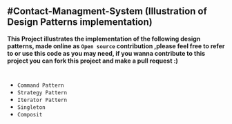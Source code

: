 #Contact-Managment-System (Illustration of Design Patterns implementation) 
-
<b>This Project illustrates the implementation of the following design patterns, made online as `Open source` contribution
,please feel free to refer to or use this code as you may need, if you wanna contribute to this project you can fork this 
project and make a pull request :)
</b>
# 
* `Command Pattern`
* `Strategy Pattern`
* `Iterator Pattern`
* `Singleton`
* `Composit`
#
